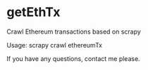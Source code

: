 # getEthTx
Crawl Ethereum transactions based on scrapy

Usage:
  scrapy crawl ethereumTx

If you have any questions, contact me please.
